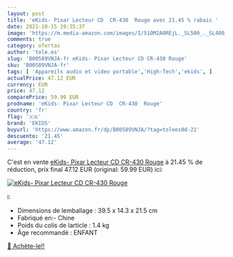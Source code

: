 ```yaml
---
layout: post
title: 'eKids- Pixar Lecteur CD  CR-430  Rouge avec 21.45 % rabais '
date: 2021-10-15 19:35:37
image: 'https://m.media-amazon.com/images/I/51OM2A0REjL._SL500_._SL400_.jpg'
comments: true
category: ofertas
author: 'tole.es'
slug: 'B00589VNJA-fr eKids- Pixar Lecteur CD CR-430 Rouge'
sku: 'B00589VNJA-fr'
tags: [ 'Appareils audio et video portable','High-Tech','ekids', ]
actualPrice: 47.12 EUR
currency: EUR
price: 47.12
comparePrice: 59.99 EUR
prodname: 'eKids- Pixar Lecteur CD  CR-430  Rouge'
country: 'fr'
flag: '🇫🇷'
brand: 'EKIDS'
buyurl: 'https://www.amazon.fr/dp/B00589VNJA/?tag=tolees0d-21'
descuento: '21.45'
average: '47.12'
---
```


C'est en vente [eKids- Pixar Lecteur CD  CR-430  Rouge](https://www.amazon.fr/dp/B00589VNJA/?tag=tolees0d-21)  à  21.45 % de réduction, prix final  47.12 EUR (original: 59.99 EUR) ici:

[![eKids- Pixar Lecteur CD  CR-430  Rouge](https://m.media-amazon.com/images/I/51OM2A0REjL._SL500_._SL400_.jpg)](https://www.amazon.fr/dp/B00589VNJA/?tag=tolees0d-21)

ℹ️:

- Dimensions de lemballage : 39.5 x 14.3 x 21.5 cm
- Fabriqué en:- Chine
- Poids du colis de larticle : 1.4 kg
- Âge recommandé : ENFANT

[🛒 Achète-le!!](https://www.amazon.fr/dp/B00589VNJA/?tag=tolees0d-21)
